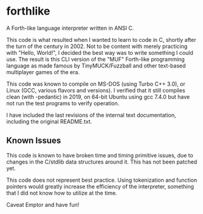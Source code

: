 # forthlike

A Forth-like language interpreter written in ANSI C.

This code is what resulted when I wanted to learn to code in C, shortly after the turn of the century in 2002.  Not to be content with merely practicing with "Hello, World!", I decided the best way was to write something I could use.  The result is this CLI version of the "MUF" Forth-like programming language as made famous by TinyMUCK/Fuzzball and other text-based multiplayer games of the era.

This code was known to compile on MS-DOS (using Turbo C++ 3.0), or Linux (GCC, various flavors and versions).  I verified that it still compiles clean (with -pedantic) in 2019, on 64-bit Ubuntu using gcc 7.4.0 but have not run the test programs to verify operation.

I have included the last revisions of the internal text documentation, including the original README.txt.

## Known Issues

This code is known to have broken time and timing primitive issues, due to changes in the C/stdlib data structures around it.  This has not been patched yet.

This code does not represent best practice.  Using tokenization and function pointers would greatly increase the efficiency of the interpreter, something that I did not know how to utilize at the time.

Caveat Emptor and have fun!

